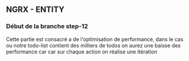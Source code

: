 

## NGRX - ENTITY

### Début de la branche step-12

Cette partie est consacré a de l'optimisation de performance, dans le cas ou notre todo-list contient des milliers de todos on aurez une baisse des performance car car sur chaque action on réalise une itération 
<!--stackedit_data:
eyJoaXN0b3J5IjpbLTIwNTY3OTQ4NjhdfQ==
-->